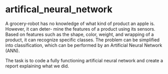 # artifical_neural_network
A grocery-robot has no knowledge of what kind of product an apple is. However, it can deter- mine the features of a product using its sensors. Based on features such as the shape, color, weight, and wrapping of a product, it can recognize specific classes.
The problem can be simplified into classification, which can be performed by an Artificial Neural Network (ANN). 

The task is to code a fully functioning artificial neural network and create a report explaining what we did. 